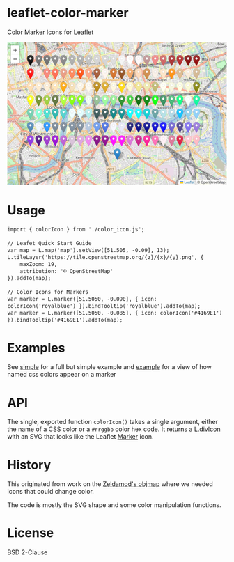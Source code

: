 # leaflet-color-marker
Color Marker Icons for Leaflet

![example.png](example.png)

# Usage

    import { colorIcon } from './color_icon.js';

    // Leafet Quick Start Guide
    var map = L.map('map').setView([51.505, -0.09], 13);
    L.tileLayer('https://tile.openstreetmap.org/{z}/{x}/{y}.png', {
        maxZoom: 19,
        attribution: '© OpenStreetMap'
    }).addTo(map);

    // Color Icons for Markers
    var marker = L.marker([51.5050, -0.090], { icon: colorIcon('royalblue') }).bindTooltip('royalblue').addTo(map);
    var marker = L.marker([51.5050, -0.085], { icon: colorIcon('#4169E1')   }).bindTooltip('#4169E1').addTo(map);

# Examples

See [simple](simple.html) for a full but simple example and [example](example.html) for a view of how named css colors appear on a marker

# API

The single, exported function `colorIcon()` takes a single argument, either the name of a CSS color or a `#rrggbb` color hex code.  It returns a [L.divIcon](https://leafletjs.com/reference.html#divicon) with an SVG that looks like the Leaflet [Marker](https://leafletjs.com/reference.html#marker) icon.

# History

This originated from work on the [Zeldamod's objmap](https://objmap.zeldamods.org) where we needed icons that could change color. 

The code is mostly the SVG shape and some color manipulation functions.

# License
BSD 2-Clause


